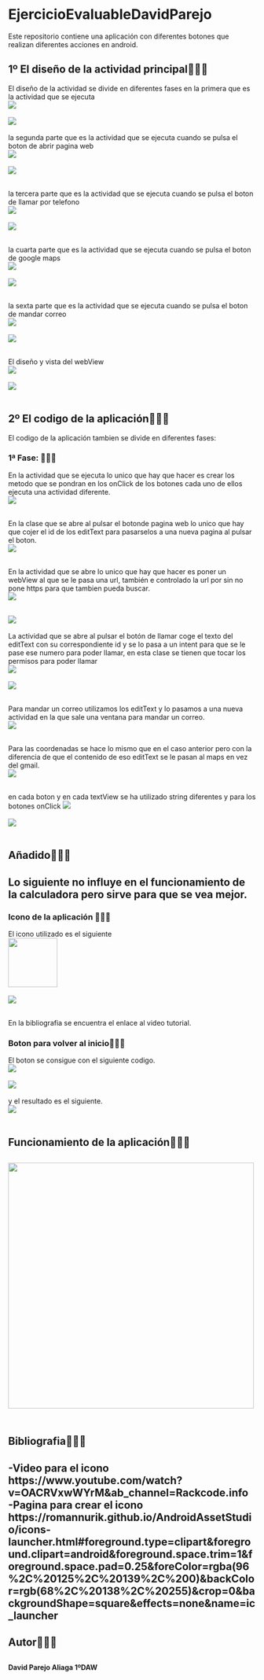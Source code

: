 # EjercicioEvaluableDavidParejo
<p>Este repositorio contiene una aplicación con diferentes botones que realizan diferentes acciones en android.</p>
<h2>1º El diseño de la actividad principal🐱‍🏍✨</h2>
<p>El diseño de la actividad se divide en diferentes fases en la primera que es la actividad que se ejecuta </br>
<img  src="./images/diseño.PNG"/></br></br>
<img  src="./images/vista.PNG"/></br></br>
la segunda parte que es la actividad que se ejecuta cuando se pulsa el boton de abrir pagina web</br>
<img  src="./images/diseño3.PNG"/></br></br>
<img  src="./images/vista3.PNG"/></br></br>

la tercera parte que es la actividad que se ejecuta cuando se pulsa el boton de llamar por telefono</br>
<img  src="./images/diseño4.PNG"/></br></br>
<img  src="./images/vista4.PNG"/></br></br>

la cuarta parte que es la actividad que se ejecuta cuando se pulsa el boton de google maps</br>
<img  src="./images/diseño6.PNG"/></br></br>
<img  src="./images/vista6.PNG"/></br></br>

la sexta parte que es la actividad que se ejecuta cuando se pulsa el boton de mandar correo</br>
<img  src="./images/diseño5.PNG"/></br></br>
<img  src="./images/vista5.PNG"/></br></br>

El diseño y vista del webView</br>
<img  src="./images/diseño2.PNG"/></br></br>
<img  src="./images/vista2.PNG"/></br></br>
</p>


<h2>2º El codigo de la aplicación🐱‍🏍✨</h2>
<p>El codigo de la aplicación tambien se divide en diferentes fases:</p>
 <h3>1ª Fase: 🥇🥈🥉</h3> 
<p>
 En la actividad que se ejecuta lo unico que hay que hacer es crear los metodo que se pondran en los onClick de los botones cada uno de ellos ejecuta una actividad diferente.</br>
<img  src="./images/codigo01.PNG"/></br></br>

 En la clase que se abre al pulsar el botonde pagina web lo unico que hay que cojer el id de los editText para pasarselos a una nueva pagina al pulsar el boton.</br>
 <img  src="./images/codgi02.PNG"/></br></br>
 
 En la actividad que se abre lo unico que hay que hacer es poner un webView al que se le pasa una url, también e controlado la url por sin no pone https para que tambien pueda buscar.</br>
 <img  src="./images/codigo03.PNG"/></br></br>
 
  <img  src="./images/codigo04.PNG"/></br></br>
 La actividad que se abre al pulsar el botón de llamar coge el texto del editText con su correspondiente id y se lo pasa a un intent para que se le pase ese numero para poder llamar, en esta clase se tienen que tocar los permisos para poder llamar</br>
 <img  src="./images/codigo05.PNG"/></br></br>
 <img  src="./images/codigo06.PNG"/></br></br>

 Para mandar un correo utilizamos los editText y lo pasamos a una nueva actividad en la que sale una ventana para mandar un correo.</br>
 <img  src="./images/codigo07.PNG"/></br></br>

  Para las coordenadas se hace lo mismo que en el caso anterior pero con la diferencia de que el contenido de eso editText se le pasan al maps en vez del gmail.</br>
 <img  src="./images/codigo08.PNG"/></br></br>

 en cada boton y en cada textView se ha utilizado string diferentes y para los botones onClick
  <img  src="./images/recursosString.PNG"/></br></br>
  <img  src="./images/onClicString.PNG"/></br></br>

</p>
<h2>Añadido🐱‍🏍✨<h2>
<p>
Lo siguiente no influye en el funcionamiento de la calculadora pero sirve para que se vea mejor.
</p>
<h3>Icono de la aplicación 🥇🥈🥉</h3>
<p>
El icono utilizado es el siguiente</br>
<img width="100px" src="./images/icono.png"/></br></br>
<img src="./images/pantalla.PNG"/></br></br>

En la bibliografia se encuentra el enlace al video tutorial.
</p>
<h3>Boton para volver al inicio🥇🥈🥉</h3>
<p>
El boton se consigue con el siguiente codigo.</br>
<img  src="./images/manifest.PNG"/></br></br>
<img  src="./images/manifest1.PNG"/></br></br>
y el resultado es el siguiente.</br>
<img  src="./images/botonAtras.PNG"/></br></br>
</p>
<h2>Funcionamiento de la aplicación🐱‍🏍✨<h2>
<p>
<img width="500px" src="./images/videoAplicacion.gif"/></br></br>
</p>
<h2>Bibliografia🐱‍🏍✨<h2>
-Video para el icono</br>
https://www.youtube.com/watch?v=OACRVxwWYrM&ab_channel=Rackcode.info</br>
-Pagina para crear el icono</br>
https://romannurik.github.io/AndroidAssetStudio/icons-launcher.html#foreground.type=clipart&foreground.clipart=android&foreground.space.trim=1&foreground.space.pad=0.25&foreColor=rgba(96%2C%20125%2C%20139%2C%200)&backColor=rgb(68%2C%20138%2C%20255)&crop=0&backgroundShape=square&effects=none&name=ic_launcher

<h2>Autor🐱‍🏍✨<h2>
<h4>David Parejo Aliaga 1ºDAW</h4>
